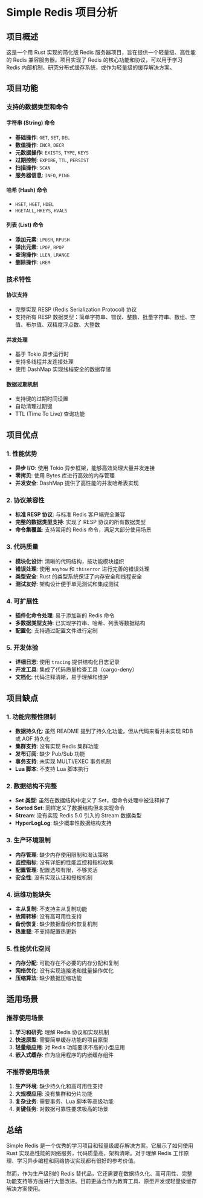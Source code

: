 # Simple Redis 项目分析

## 项目概述

这是一个用 Rust 实现的简化版 Redis 服务器项目，旨在提供一个轻量级、高性能的 Redis 兼容服务器。项目实现了 Redis 的核心功能和协议，可以用于学习 Redis 内部机制、研究分布式缓存系统，或作为轻量级的缓存解决方案。

## 项目功能

### 支持的数据类型和命令

#### 字符串 (String) 命令
- **基础操作**: `GET`, `SET`, `DEL`
- **数值操作**: `INCR`, `DECR` 
- **元数据操作**: `EXISTS`, `TYPE`, `KEYS`
- **过期控制**: `EXPIRE`, `TTL`, `PERSIST`
- **扫描操作**: `SCAN`
- **服务器信息**: `INFO`, `PING`

#### 哈希 (Hash) 命令
- `HSET`, `HGET`, `HDEL`
- `HGETALL`, `HKEYS`, `HVALS`

#### 列表 (List) 命令
- **添加元素**: `LPUSH`, `RPUSH`
- **弹出元素**: `LPOP`, `RPOP`
- **查询操作**: `LLEN`, `LRANGE`
- **删除操作**: `LREM`

### 技术特性

#### 协议支持
- 完整实现 RESP (Redis Serialization Protocol) 协议
- 支持所有 RESP 数据类型：简单字符串、错误、整数、批量字符串、数组、空值、布尔值、双精度浮点数、大整数

#### 并发处理
- 基于 Tokio 异步运行时
- 支持多线程并发连接处理
- 使用 DashMap 实现线程安全的数据存储

#### 数据过期机制
- 支持键的过期时间设置
- 自动清理过期键
- TTL (Time To Live) 查询功能

## 项目优点

### 1. **性能优势**
- **异步 I/O**: 使用 Tokio 异步框架，能够高效处理大量并发连接
- **零拷贝**: 使用 Bytes 库进行高效的内存管理
- **并发安全**: DashMap 提供了高性能的并发哈希表实现

### 2. **协议兼容性**
- **标准 RESP 协议**: 与标准 Redis 客户端完全兼容
- **完整的数据类型支持**: 实现了 RESP 协议的所有数据类型
- **命令集覆盖**: 支持常用的 Redis 命令，满足大部分使用场景

### 3. **代码质量**
- **模块化设计**: 清晰的代码结构，按功能模块组织
- **错误处理**: 使用 `anyhow` 和 `thiserror` 进行完善的错误处理
- **类型安全**: Rust 的类型系统保证了内存安全和线程安全
- **测试友好**: 架构设计便于单元测试和集成测试

### 4. **可扩展性**
- **插件化命令处理**: 易于添加新的 Redis 命令
- **多数据类型支持**: 已实现字符串、哈希、列表等数据结构
- **配置化**: 支持通过配置文件进行定制

### 5. **开发体验**
- **详细日志**: 使用 `tracing` 提供结构化日志记录
- **开发工具**: 集成了代码质量检查工具（cargo-deny）
- **文档化**: 代码注释清晰，易于理解和维护

## 项目缺点

### 1. **功能完整性限制**
- **数据持久化**: 虽然 README 提到了持久化功能，但从代码来看并未实现 RDB 或 AOF 持久化
- **集群支持**: 没有实现 Redis 集群功能
- **发布订阅**: 缺少 Pub/Sub 功能
- **事务支持**: 未实现 MULTI/EXEC 事务机制
- **Lua 脚本**: 不支持 Lua 脚本执行

### 2. **数据结构不完整**
- **Set 类型**: 虽然在数据结构中定义了 Set，但命令处理中被注释掉了
- **Sorted Set**: 同样定义了数据结构但未实现命令
- **Stream**: 没有实现 Redis 5.0 引入的 Stream 数据类型
- **HyperLogLog**: 缺少概率性数据结构支持

### 3. **生产环境限制**
- **内存管理**: 缺少内存使用限制和淘汰策略
- **监控指标**: 没有详细的性能监控和指标收集
- **配置管理**: 配置选项有限，不够灵活
- **安全性**: 没有实现认证和授权机制

### 4. **运维功能缺失**
- **主从复制**: 不支持主从复制功能
- **故障转移**: 没有高可用性支持
- **备份恢复**: 缺少数据备份和恢复机制
- **热重载**: 不支持配置热更新

### 5. **性能优化空间**
- **内存分配**: 可能存在不必要的内存分配和复制
- **网络优化**: 没有实现连接池和批量操作优化
- **压缩算法**: 缺少数据压缩功能

## 适用场景

### 推荐使用场景
1. **学习和研究**: 理解 Redis 协议和实现机制
2. **快速原型**: 需要简单缓存功能的项目原型
3. **轻量级应用**: 对 Redis 功能要求不高的小型应用
4. **嵌入式缓存**: 作为应用程序的内嵌缓存组件

### 不推荐使用场景
1. **生产环境**: 缺少持久化和高可用性支持
2. **大规模应用**: 没有集群和分片功能
3. **复杂业务**: 需要事务、Lua 脚本等高级功能
4. **关键任务**: 对数据可靠性要求极高的场景

## 总结

Simple Redis 是一个优秀的学习项目和轻量级缓存解决方案。它展示了如何使用 Rust 实现高性能的网络服务，代码质量高，架构清晰。对于理解 Redis 工作原理、学习异步编程和网络协议实现都有很好的参考价值。

然而，作为生产级别的 Redis 替代品，它还需要在数据持久化、高可用性、完整功能支持等方面进行大量改进。目前更适合作为教育工具、原型开发或轻量级缓存解决方案使用。